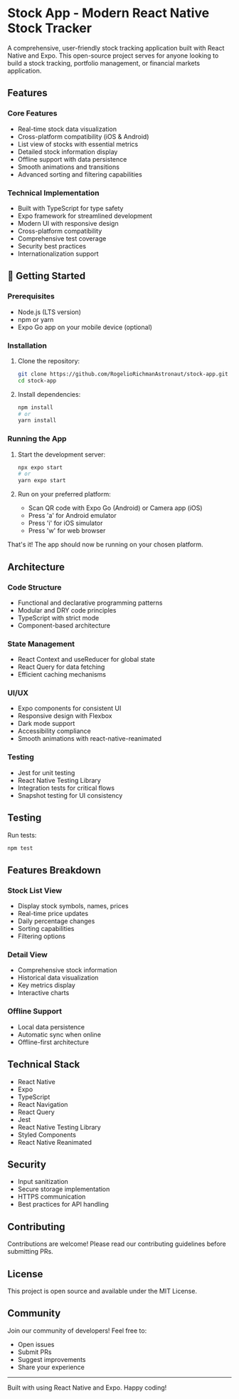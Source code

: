 # Stock App - Modern React Native Stock Tracker 

A comprehensive, user-friendly stock tracking application built with React Native and Expo. This open-source project serves for anyone looking to build a stock tracking, portfolio management, or financial markets application.

## Features

### Core Features
- Real-time stock data visualization
- Cross-platform compatibility (iOS & Android)
- List view of stocks with essential metrics
- Detailed stock information display
- Offline support with data persistence
- Smooth animations and transitions
- Advanced sorting and filtering capabilities

### Technical Implementation
- Built with TypeScript for type safety
- Expo framework for streamlined development
- Modern UI with responsive design
- Cross-platform compatibility
- Comprehensive test coverage
- Security best practices
- Internationalization support

## 🚀 Getting Started

### Prerequisites
- Node.js (LTS version)
- npm or yarn
- Expo Go app on your mobile device (optional)

### Installation

1. Clone the repository:
   ```bash
   git clone https://github.com/RogelioRichmanAstronaut/stock-app.git
   cd stock-app
   ```

2. Install dependencies:
   ```bash
   npm install
   # or
   yarn install
   ```

### Running the App

1. Start the development server:
   ```bash
   npx expo start
   # or
   yarn expo start
   ```

2. Run on your preferred platform:
   - Scan QR code with Expo Go (Android) or Camera app (iOS)
   - Press 'a' for Android emulator
   - Press 'i' for iOS simulator
   - Press 'w' for web browser

That's it! The app should now be running on your chosen platform.

## Architecture

### Code Structure
- Functional and declarative programming patterns
- Modular and DRY code principles
- TypeScript with strict mode
- Component-based architecture

### State Management
- React Context and useReducer for global state
- React Query for data fetching
- Efficient caching mechanisms

### UI/UX
- Expo components for consistent UI
- Responsive design with Flexbox
- Dark mode support
- Accessibility compliance
- Smooth animations with react-native-reanimated

### Testing
- Jest for unit testing
- React Native Testing Library
- Integration tests for critical flows
- Snapshot testing for UI consistency

## Testing

Run tests:
```bash
npm test
```

## Features Breakdown

### Stock List View
- Display stock symbols, names, prices
- Real-time price updates
- Daily percentage changes
- Sorting capabilities
- Filtering options

### Detail View
- Comprehensive stock information
- Historical data visualization
- Key metrics display
- Interactive charts

### Offline Support
- Local data persistence
- Automatic sync when online
- Offline-first architecture

## Technical Stack

- React Native
- Expo
- TypeScript
- React Navigation
- React Query
- Jest
- React Native Testing Library
- Styled Components
- React Native Reanimated

## Security

- Input sanitization
- Secure storage implementation
- HTTPS communication
- Best practices for API handling

## Contributing

Contributions are welcome! Please read our contributing guidelines before submitting PRs.

## License

This project is open source and available under the MIT License.

## Community

Join our community of developers! Feel free to:
- Open issues
- Submit PRs
- Suggest improvements
- Share your experience

---

Built with  using React Native and Expo. Happy coding! 
